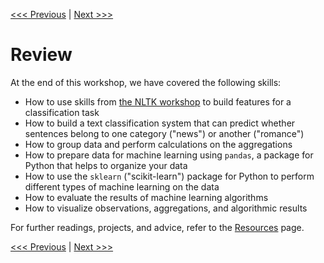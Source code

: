 [<<< Previous](08-unsupervised.md) |  [Next >>>](10-resources.md)

# Review

At the end of this workshop, we have covered the following skills:

- How to use skills from [the NLTK workshop](https://github.com/DHRI-Curriculum/text-analysis) to build features for a classification task
- How to build a text classification system that can predict whether sentences belong to one category ("news") or another ("romance")
- How to group data and perform calculations on the aggregations
- How to prepare data for machine learning using `pandas`, a package for Python that helps to organize your data
- How to use the `sklearn` ("scikit-learn") package for Python to perform different types of machine learning on the data
- How to evaluate the results of machine learning algorithms
- How to visualize observations, aggregations, and algorithmic results

For further readings, projects, and advice, refer to the [Resources](sections/10-resources.md) page.

[<<< Previous](08-lda.md) |  [Next >>>](10-resources.md)
